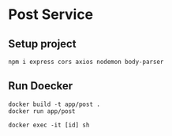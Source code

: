 # Post Service

## Setup project
```
npm i express cors axios nodemon body-parser
```

## Run Doecker
```
docker build -t app/post .
docker run app/post

docker exec -it [id] sh
```